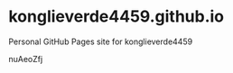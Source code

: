 # konglieverde4459.github.io
Personal GitHub Pages site for konglieverde4459

















nuAeoZfj
